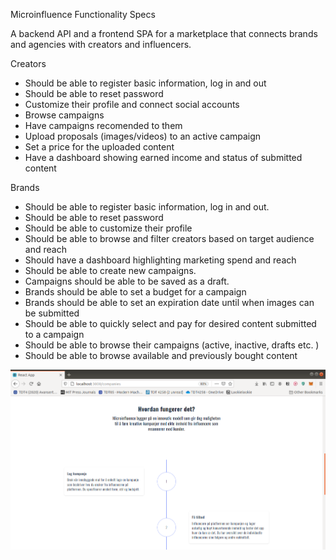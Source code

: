 Microinfluence Functionality Specs

A backend API and a frontend SPA for a marketplace that connects brands and agencies
with creators and influencers.

Creators

- Should be able to register basic information, log in and out
- Should be able to reset password
- Customize their profile and connect social accounts
- Browse campaigns
- Have campaigns recomended to them 
- Upload proposals (images/videos) to an active campaign
- Set a price for the uploaded content
- Have a dashboard showing earned income and status of submitted content

Brands

- Should be able to register basic information, log in and out.
- Should be able to reset password
- Should be able to customize their profile
- Should be able to browse and filter creators based on target audience and reach
- Should have a dashboard highlighting marketing spend and reach
- Should be able to create new campaigns.
- Campaigns should be able to be saved as a draft.
- Brands should be able to set a budget for a campaign
- Brands should be able to set an expiration date until when images can be submitted
- Should be able to quickly select and pay for desired content submitted to a campaign
- Should be able to browse their campaigns (active, inactive, drafts etc. ) 
- Should be able to browse available and previously bought content


![](assets/ss1.png)
